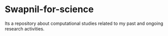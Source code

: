 # Swapnil-for-science
Its a repository about computational studies related to my past and ongoing research activities.
